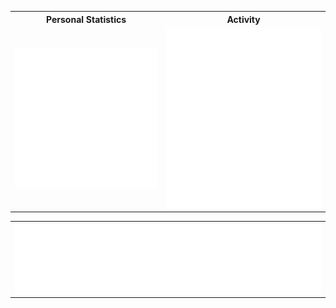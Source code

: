 
<table>

  <tr>
    <th>Personal Statistics</th>
    <th>Activity</th>
  </tr>
        <td>
  <img align="left" width="390" alt="" src="/general.svg">

</td>
    <td>

  <img align="right" width="440" alt="" src="/activity.svg">

</td>
</table style='margin: 0 0;'> 
<table style="width:100%">
  
 <td>
<img align='center' width="" src="/languages.svg" alt="Metrics" >
</td>
</table>
